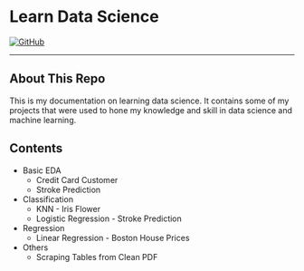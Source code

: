# Learn Data Science
[![GitHub](https://img.shields.io/badge/github-learn%20data%20science-121011?style=for-the-badge&logo=github&logoColor=white&link=https://github.com/adhang/learn-data-science)](https://github.com/adhang/learn-data-science)

---

## About This Repo
This is my documentation on learning data science. It contains some of my projects that were used to hone my knowledge and skill in data science and machine learning.

## Contents
- Basic EDA
  - Credit Card Customer
  - Stroke Prediction
- Classification
  - KNN - Iris Flower
  - Logistic Regression - Stroke Prediction
- Regression
  - Linear Regression - Boston House Prices
- Others
  - Scraping Tables from Clean PDF
